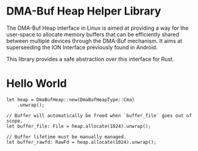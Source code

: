 # DMA-Buf Heap Helper Library

The DMA-Buf Heap interface in Linux is aimed at providing a way for the user-space to allocate
memory buffers that can be efficiently shared between multiple devices through the DMA-Buf
mechanism. It aims at superseeding the ION Interface previously found in Android.

This library provides a safe abstraction over this interface for Rust.

# Hello World

```rust,no_run
let heap = DmaBufHeap::new(DmaBufHeapType::Cma)
    .unwrap();

// Buffer will automatically be freed when `buffer_file` goes out of scope.
let buffer_file: File = heap.allocate(1024).unwrap();

// Buffer lifetime must be manually managed.
let buffer_rawfd: RawFd = heap.allocate(1024).unwrap();
```
